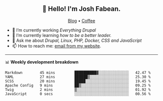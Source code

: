 <h2 align="center">👋 Hello! I'm Josh Fabean.</h2>
<p align="center">
  <a href="https://joshfabean.com">Blog</a> •
  <a href="https://www.buymeacoffee.com/LSxne6Yr4">Coffee</a>
</p>

- 🔭 I’m currently working *Everything Drupal*
- 🌱 I’m currently learning *how to be a better leader.*
- 💬 Ask me about *Drupal, Linux, PHP, Docker, CSS and JavaScript*
- 📫 How to reach me: [email from my website](https://joshfabean.com).

-------

📊 **Weekly development breakdown**
<!--START_SECTION:waka-->

```text
Markdown        45 mins         ██████████▓░░░░░░░░░░░░░░   42.47 %
YAML            27 mins         ██████▒░░░░░░░░░░░░░░░░░░   25.30 %
SCSS            20 mins         █████░░░░░░░░░░░░░░░░░░░░   19.45 %
Apache Config   9 mins          ██▒░░░░░░░░░░░░░░░░░░░░░░   09.25 %
Twig            2 mins          ▒░░░░░░░░░░░░░░░░░░░░░░░░   01.92 %
JavaScript      0 secs          ░░░░░░░░░░░░░░░░░░░░░░░░░   00.56 %
```

<!--END_SECTION:waka-->

<!--
**fabean/fabean** is a ✨ _special_ ✨ repository because its `README.md` (this file) appears on your GitHub profile.

Here are some ideas to get you started:

- 🔭 I’m currently working on ...
- 🌱 I’m currently learning ...
- 👯 I’m looking to collaborate on ...
- 🤔 I’m looking for help with ...
- 💬 Ask me about ...
- 📫 How to reach me: ...
- 😄 Pronouns: ...
- ⚡ Fun fact: ...
-->
